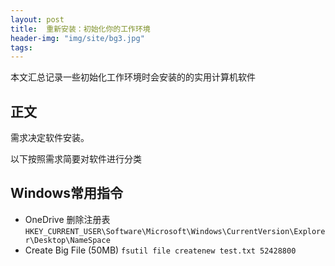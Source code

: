 ```yaml
---
layout: post
title:  重新安装：初始化你的工作环境
header-img: "img/site/bg3.jpg"
tags:
---
```


本文汇总记录一些初始化工作环境时会安装的的实用计算机软件


## 正文

需求决定软件安装。

以下按照需求简要对软件进行分类

## Windows常用指令

+ OneDrive 删除注册表
`HKEY_CURRENT_USER\Software\Microsoft\Windows\CurrentVersion\Explorer\Desktop\NameSpace`
+ Create Big File (50MB)
`fsutil file createnew test.txt 52428800` 


